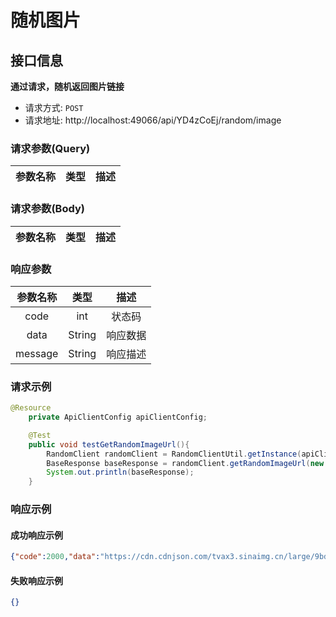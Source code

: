 # 随机图片

## 接口信息
**通过请求，随机返回图片链接**
- 请求方式: `POST`
- 请求地址: http://localhost:49066/api/YD4zCoEj/random/image

### 请求参数(Query)
|  参数名称   |  类型  |  描述  |
| :---------: | :----: |:----:|

### 请求参数(Body)
|  参数名称   |  类型  |  描述  |
| :---------: | :----: |:----:|

### 响应参数
|  参数名称   |  类型  |  描述  |
| :---------: | :----: |:----:|
|    code     |  int   | 状态码  |
|    data     | String | 响应数据 |
|   message   | String | 响应描述 |

### 请求示例
~~~java
@Resource
    private ApiClientConfig apiClientConfig;

    @Test
    public void testGetRandomImageUrl(){
        RandomClient randomClient = RandomClientUtil.getInstance(apiClientConfig.getAccessKey(),apiClientConfig.getSecretKey());
        BaseResponse baseResponse = randomClient.getRandomImageUrl(new HashMap<String,Object>(),"");
        System.out.println(baseResponse);
    }
~~~

### 响应示例

#### 成功响应示例
~~~json
{"code":2000,"data":"https://cdn.cdnjson.com/tvax3.sinaimg.cn/large/9bd9b167gy1g2qk0k9gc5j21hc0u0woz.jpg","msg":"The operation was successful"}
~~~

#### 失败响应示例
~~~json
{}
~~~

